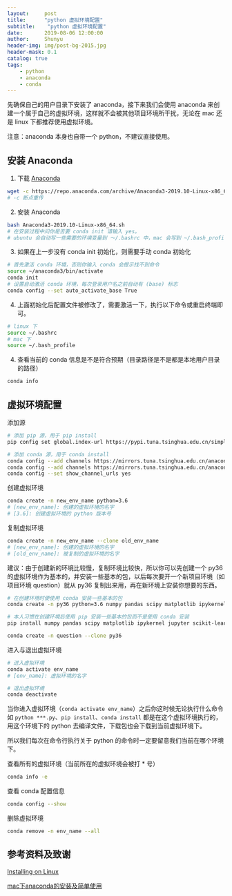 ```yaml
---
layout:     post
title:      "python 虚拟环境配置"
subtitle:    "python 虚拟环境配置"
date:       2019-08-06 12:00:00
author:     Shunyu
header-img: img/post-bg-2015.jpg
header-mask: 0.1
catalog: true
tags:
    - python
    - anaconda
    - conda
---
```




先确保自己的用户目录下安装了 anaconda，接下来我们会使用 anaconda 来创建一个属于自己的虚拟环境，这样就不会被其他项目环境所干扰，无论在 mac 还是 linux 下都推荐使用虚拟环境。

注意：anaconda 本身也自带一个 python，不建议直接使用。



## 安装 Anaconda

1. 下载 [Anaconda](https://www.anaconda.com/distribution/)

```bash
wget -c https://repo.anaconda.com/archive/Anaconda3-2019.10-Linux-x86_64.sh
# -c 断点重传
```

2. 安装 Anaconda

```bash
bash Anaconda3-2019.10-Linux-x86_64.sh
# 在安装过程中问你是否要 conda init 请输入 yes。
# ubuntu 会自动写一些需要的环境变量到 ～/.bashrc 中，mac 会写到 ~/.bash_profile 中
```

3. 如果在上一步没有 conda init 初始化，则需要手动 conda 初始化

```bash
# 首先激活 conda 环境，否则你输入 conda 会提示找不到命令
source ~/anaconda3/bin/activate
conda init
# 设置自动激活 conda 环境，每次登录用户名之前自动有 (base) 标志
conda config --set auto_activate_base True
```

4. 上面初始化后配置文件被修改了，需要激活一下，执行以下命令或重启终端即可。

```bash
# linux 下
source ~/.bashrc
# mac 下
source ~/.bash_profile
```

4. 查看当前的 conda 信息是不是符合预期（目录路径是不是都是本地用户目录的路径）

```bash
conda info
```



## 虚拟环境配置

添加源

```bash
# 添加 pip 源，用于 pip install
pip config set global.index-url https://pypi.tuna.tsinghua.edu.cn/simple

# 添加 conda 源，用于 conda install
conda config --add channels https://mirrors.tuna.tsinghua.edu.cn/anaconda/pkgs/free/
conda config --add channels https://mirrors.tuna.tsinghua.edu.cn/anaconda/pkgs/main/
conda config --set show_channel_urls yes
```



创建虚拟环境

```bash
conda create -n new_env_name python=3.6
# [new_env_name]: 创建的虚拟环境的名字
# [3.6]: 创建虚拟环境的 python 版本号
```



复制虚拟环境

```bash
conda create -n new_env_name --clone old_env_name
# [new_env_name]: 创建的虚拟环境的名字
# [old_env_name]: 被复制的虚拟环境的名字
```



建议：由于创建新的环境比较慢，复制环境比较快，所以你可以先创建一个 py36 的虚拟环境作为基本的，并安装一些基本的包，以后每次要开一个新项目环境（如项目环境 question）就从 py36 复制出来用，再在新环境上安装你想要的东西。

```bash
# 在创建环境时便使用 conda 安装一些基本的包
conda create -n py36 python=3.6 numpy pandas scipy matplotlib ipykernel jupyter scikit-learn

# 本人习惯在创建环境后使用 pip 安装一些基本的包而不是使用 conda 安装
pip install numpy pandas scipy matplotlib ipykernel jupyter scikit-learn torch torchvision --timeout 600000

conda create -n question --clone py36
```



进入与退出虚拟环境

```bash
# 进入虚拟环境
conda activate env_name
# [env_name]: 虚拟环境的名字

# 退出虚拟环境
conda deactivate
```



当你进入虚拟环境（`conda activate env_name`）之后你这时候无论执行什么命令如 `python ***.py`、`pip install`、`conda install` 都是在这个虚拟环境执行的，用这个环境下的 python 去编译文件，下载包也会下载到当前虚拟环境下。

所以我们每次在命令行执行关于 python 的命令时一定要留意我们当前在哪个环境下。



查看所有的虚拟环境（当前所在的虚拟环境会被打 * 号）

```bash
conda info -e
```



查看 conda 配置信息

```bash
conda config --show
```



删除虚拟环境

```bash
conda remove -n env_name --all
```



## 参考资料及致谢

[Installing on Linux](https://docs.anaconda.com/anaconda/install/linux/)

[mac下anaconda的安装及简单使用](https://blog.csdn.net/lq_547762983/article/details/81003528)

